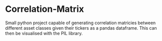 # Correlation-Matrix

Small python project capable of generating correlation matricies between different asset classes given their tickers as a pandas dataframe. This can then be visualised with the PIL library.
